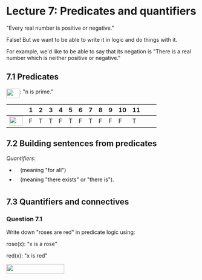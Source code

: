 # Lecture 7: Predicates and quantifiers

"Every real number is positive or negative."

False! But we want to be able to write it in logic and do things with it.

For example, we'd like to be able to say that its negation is "There is a real
number which is neither positive or negative."

## 7.1 Predicates

<img src="https://rawgit.com/dylanpinn/MAT1830/master//lectures/tex/e720ef2e3dc10278f2cc0341a8635074.svg?invert_in_darkmode" align=middle width=35.48919pt height=24.65759999999998pt/>: "n is prime."

| <img src="https://rawgit.com/dylanpinn/MAT1830/master//lectures/tex/55a049b8f161ae7cfeb0197d75aff967.svg?invert_in_darkmode" align=middle width=9.867000000000003pt height=14.155350000000013pt/> | 1 | 2 | 3 | 4 | 5 | 6 | 7 | 8 | 9 | 10 | 11 | <img src="https://rawgit.com/dylanpinn/MAT1830/master//lectures/tex/76aacde399706233c450f7a48e28adb4.svg?invert_in_darkmode" align=middle width=19.178115000000002pt height=14.155350000000013pt/> |
|-----|---|---|---|---|---|---|---|---|---|----|----|---------|
| <img src="https://rawgit.com/dylanpinn/MAT1830/master//lectures/tex/e720ef2e3dc10278f2cc0341a8635074.svg?invert_in_darkmode" align=middle width=35.48919pt height=24.65759999999998pt/> |F|T | T | F | T | F | T | F | F | F  |  T | <img src="https://rawgit.com/dylanpinn/MAT1830/master//lectures/tex/76aacde399706233c450f7a48e28adb4.svg?invert_in_darkmode" align=middle width=19.178115000000002pt height=14.155350000000013pt/> |

## 7.2 Building sentences from predicates

_Quantifiers_:

- <img src="https://rawgit.com/dylanpinn/MAT1830/master//lectures/tex/ecea226b5977d1a327732124dccb8969.svg?invert_in_darkmode" align=middle width=9.132585000000002pt height=22.831379999999992pt/> (meaning "for all")
- <img src="https://rawgit.com/dylanpinn/MAT1830/master//lectures/tex/42353da95c0a3784bd8339b6e4fb1260.svg?invert_in_darkmode" align=middle width=9.132585000000002pt height=22.831379999999992pt/> (meaning "there exists" or "there is").

## 7.3 Quantifiers and connectives

### Question 7.1

Write down "roses are red" in predicate logic using:

rose(x): "x is a rose"

red(x): "x is red"

<img src="https://rawgit.com/dylanpinn/MAT1830/master//lectures/tex/60691ab496c20498a56c7c713ed5ad32.svg?invert_in_darkmode" align=middle width=152.56857pt height=24.65759999999998pt/>
